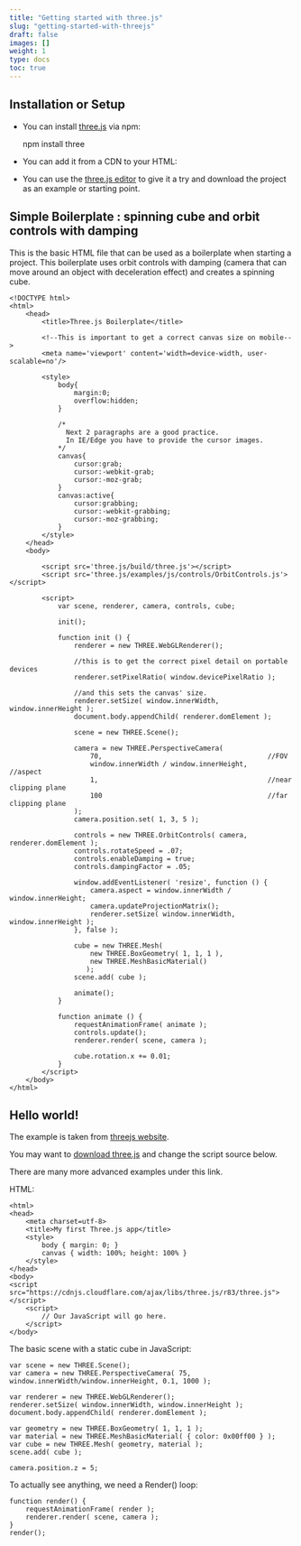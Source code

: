 ```yaml
---
title: "Getting started with three.js"
slug: "getting-started-with-threejs"
draft: false
images: []
weight: 1
type: docs
toc: true
---
```


## Installation or Setup
 - You can install [three.js](https://threejs.org/) via npm:


    npm install three


 - You can add it from a CDN to your HTML:


     <script src="https://cdnjs.cloudflare.com/ajax/libs/three.js/r83/three.js"></script>

 - You can use the [three.js editor](https://threejs.org/editor/) to give it a try and download the project as an example or starting point.





## Simple Boilerplate : spinning cube and orbit controls with damping
This is the basic HTML file that can be used as a boilerplate when starting a project. This boilerplate uses orbit controls with damping (camera that can move around an object with deceleration effect) and creates a spinning cube.

    <!DOCTYPE html>
    <html>
        <head>
            <title>Three.js Boilerplate</title>

            <!--This is important to get a correct canvas size on mobile-->
            <meta name='viewport' content='width=device-width, user-scalable=no'/>

            <style>
                body{
                    margin:0;
                    overflow:hidden;
                }

                /*
                  Next 2 paragraphs are a good practice. 
                  In IE/Edge you have to provide the cursor images.
                */
                canvas{
                    cursor:grab;
                    cursor:-webkit-grab;
                    cursor:-moz-grab;
                }
                canvas:active{
                    cursor:grabbing;
                    cursor:-webkit-grabbing;
                    cursor:-moz-grabbing;
                }
            </style>
        </head>
        <body>
            
            <script src='three.js/build/three.js'></script>
            <script src='three.js/examples/js/controls/OrbitControls.js'></script>

            <script>
                var scene, renderer, camera, controls, cube;
            
                init();

                function init () {
                    renderer = new THREE.WebGLRenderer();
                    
                    //this is to get the correct pixel detail on portable devices
                    renderer.setPixelRatio( window.devicePixelRatio );

                    //and this sets the canvas' size.
                    renderer.setSize( window.innerWidth, window.innerHeight );
                    document.body.appendChild( renderer.domElement );

                    scene = new THREE.Scene();

                    camera = new THREE.PerspectiveCamera( 
                        70,                                         //FOV
                        window.innerWidth / window.innerHeight,     //aspect
                        1,                                          //near clipping plane
                        100                                         //far clipping plane
                    );
                    camera.position.set( 1, 3, 5 );

                    controls = new THREE.OrbitControls( camera, renderer.domElement );
                    controls.rotateSpeed = .07;
                    controls.enableDamping = true;
                    controls.dampingFactor = .05;

                    window.addEventListener( 'resize', function () {
                        camera.aspect = window.innerWidth / window.innerHeight;
                        camera.updateProjectionMatrix();
                        renderer.setSize( window.innerWidth, window.innerHeight );
                    }, false );

                    cube = new THREE.Mesh(
                        new THREE.BoxGeometry( 1, 1, 1 ),
                        new THREE.MeshBasicMaterial()
                       );
                    scene.add( cube );

                    animate();
                }

                function animate () {
                    requestAnimationFrame( animate );
                    controls.update();
                    renderer.render( scene, camera );
                    
                    cube.rotation.x += 0.01;
                }
            </script>
        </body>
    </html>

## Hello world!
The example is taken from [threejs website](https://threejs.org/docs/index.html#manual/introduction/Creating-a-scene).

You may want to [download three.js](http://threejs.org/build/three.js) and change the script source below.

There are many more advanced examples under this link.

HTML:

    <html>
    <head>
        <meta charset=utf-8>
        <title>My first Three.js app</title>
        <style>
            body { margin: 0; }
            canvas { width: 100%; height: 100% }
        </style>
    </head>
    <body>
    <script src="https://cdnjs.cloudflare.com/ajax/libs/three.js/r83/three.js"></script>
        <script>
            // Our JavaScript will go here.
        </script>
    </body>
</html>

The basic scene with a static cube in JavaScript:

    var scene = new THREE.Scene();
    var camera = new THREE.PerspectiveCamera( 75, window.innerWidth/window.innerHeight, 0.1, 1000 );

    var renderer = new THREE.WebGLRenderer();
    renderer.setSize( window.innerWidth, window.innerHeight );
    document.body.appendChild( renderer.domElement );

    var geometry = new THREE.BoxGeometry( 1, 1, 1 );
    var material = new THREE.MeshBasicMaterial( { color: 0x00ff00 } );
    var cube = new THREE.Mesh( geometry, material );
    scene.add( cube );

    camera.position.z = 5;

To actually see anything, we need a Render() loop:

    function render() {
        requestAnimationFrame( render );
        renderer.render( scene, camera );
    }
    render();

